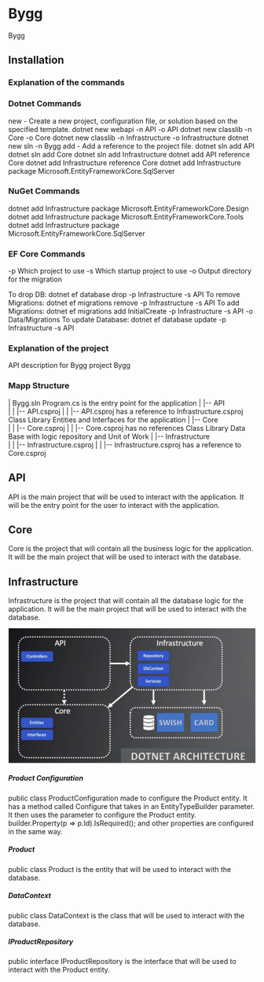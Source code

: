 # Bygg

Bygg

## Installation

### Explanation of the commands

### Dotnet Commands

new - Create a new project, configuration file, or solution based on the specified template.
dotnet new webapi -n API -o API
dotnet new classlib -n Core -o Core
dotnet new classlib -n Infrastructure -o Infrastructure
dotnet new sln -n Bygg
add - Add a reference to the project file.
dotnet sln add API
dotnet sln add Core
dotnet sln add Infrastructure
dotnet add API reference Core
dotnet add Infrastructure reference Core
dotnet add Infrastructure package Microsoft.EntityFrameworkCore.SqlServer

### NuGet Commands

dotnet add Infrastructure package Microsoft.EntityFrameworkCore.Design
dotnet add Infrastructure package Microsoft.EntityFrameworkCore.Tools
dotnet add Infrastructure package Microsoft.EntityFrameworkCore.SqlServer

### EF Core Commands

-p Which project to use
-s Which startup project to use
-o Output directory for the migration

To drop DB: dotnet ef database drop -p Infrastructure -s API
To remove Migrations: dotnet ef migrations remove -p Infrastructure -s API
To add Migrations: dotnet ef migrations add InitialCreate -p Infrastructure -s API -o Data/Migrations
To update Database: dotnet ef database update -p Infrastructure -s API

### Explanation of the project

API description for Bygg project Bygg

### Mapp Structure

| Bygg.sln
Program.cs is the entry point for the application
| |-- API\
| | |-- API.csproj
| | |-- API.csproj has a reference to Infrastructure.csproj
Class Library
Entities and Interfaces for the application
| |-- Core\
| | |-- Core.csproj
| | |-- Core.csproj has no references
Class Library
Data Base with logic repository and Unit of Work
| |-- Infrastructure\
| | |-- Infrastructure.csproj
| | |-- Infrastructure.csproj has a reference to Core.csproj

## API

API is the main project that will be used to interact with the application. It will be the entry point for the user to interact with the application.

## Core

Core is the project that will contain all the business logic for the application. It will be the main project that will be used to interact with the database.

## Infrastructure

Infrastructure is the project that will contain all the database logic for the application. It will be the main project that will be used to interact with the database.

![Bygg](./DotnetBygg.jpg)

##### Product Configuration

public class ProductConfiguration made to configure the Product entity.
It has a method called Configure that takes in an EntityTypeBuilder<Product> parameter.
It then uses the parameter to configure the Product entity.
builder.Property(p => p.Id).IsRequired(); and other properties are configured in the same way.

##### Product

public class Product is the entity that will be used to interact with the database.

##### DataContext

public class DataContext is the class that will be used to interact with the database.

##### IProductRepository

public interface IProductRepository is the interface that will be used to interact with the Product entity.
